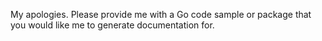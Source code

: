 My apologies. Please provide me with a Go code sample or package that you would like me to generate documentation for.